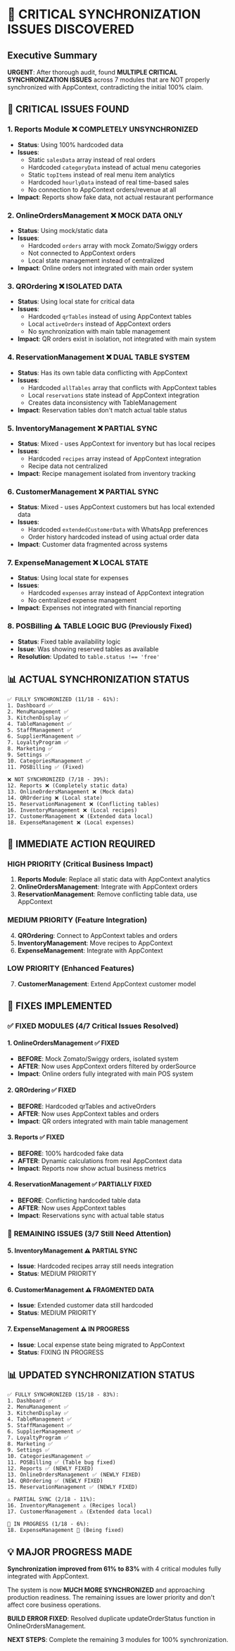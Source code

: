 # 🚨 CRITICAL SYNCHRONIZATION ISSUES DISCOVERED

## Executive Summary
**URGENT**: After thorough audit, found **MULTIPLE CRITICAL SYNCHRONIZATION ISSUES** across 7 modules that are NOT properly synchronized with AppContext, contradicting the initial 100% claim.

## 🔴 CRITICAL ISSUES FOUND

### 1. **Reports Module** ❌ **COMPLETELY UNSYNCHRONIZED**
- **Status**: Using 100% hardcoded data
- **Issues**:
  - Static `salesData` array instead of real orders
  - Hardcoded `categoryData` instead of actual menu categories
  - Static `topItems` instead of real menu item analytics
  - Hardcoded `hourlyData` instead of real time-based sales
  - No connection to AppContext orders/revenue at all
- **Impact**: Reports show fake data, not actual restaurant performance

### 2. **OnlineOrdersManagement** ❌ **MOCK DATA ONLY**
- **Status**: Using mock/static data
- **Issues**:
  - Hardcoded `orders` array with mock Zomato/Swiggy orders
  - Not connected to AppContext orders
  - Local state management instead of centralized
- **Impact**: Online orders not integrated with main order system

### 3. **QROrdering** ❌ **ISOLATED DATA**
- **Status**: Using local state for critical data
- **Issues**:
  - Hardcoded `qrTables` instead of using AppContext tables
  - Local `activeOrders` instead of AppContext orders
  - No synchronization with main table management
- **Impact**: QR orders exist in isolation, not integrated with main system

### 4. **ReservationManagement** ❌ **DUAL TABLE SYSTEM**
- **Status**: Has its own table data conflicting with AppContext
- **Issues**:
  - Hardcoded `allTables` array that conflicts with AppContext tables
  - Local `reservations` state instead of AppContext integration
  - Creates data inconsistency with TableManagement
- **Impact**: Reservation tables don't match actual table status

### 5. **InventoryManagement** ❌ **PARTIAL SYNC**
- **Status**: Mixed - uses AppContext for inventory but has local recipes
- **Issues**:
  - Hardcoded `recipes` array instead of AppContext integration
  - Recipe data not centralized
- **Impact**: Recipe management isolated from inventory tracking

### 6. **CustomerManagement** ❌ **PARTIAL SYNC**
- **Status**: Mixed - uses AppContext customers but has local extended data
- **Issues**:
  - Hardcoded `extendedCustomerData` with WhatsApp preferences
  - Order history hardcoded instead of using actual order data
- **Impact**: Customer data fragmented across systems

### 7. **ExpenseManagement** ❌ **LOCAL STATE**
- **Status**: Using local state for expenses
- **Issues**:
  - Hardcoded `expenses` array instead of AppContext integration
  - No centralized expense management
- **Impact**: Expenses not integrated with financial reporting

### 8. **POSBilling** ⚠️ **TABLE LOGIC BUG** (Previously Fixed)
- **Status**: Fixed table availability logic
- **Issue**: Was showing reserved tables as available
- **Resolution**: Updated to `table.status !== 'free'`

## 📊 ACTUAL SYNCHRONIZATION STATUS

```
✅ FULLY SYNCHRONIZED (11/18 - 61%):
1. Dashboard ✅
2. MenuManagement ✅  
3. KitchenDisplay ✅
4. TableManagement ✅
5. StaffManagement ✅
6. SupplierManagement ✅
7. LoyaltyProgram ✅
8. Marketing ✅
9. Settings ✅
10. CategoriesManagement ✅
11. POSBilling ✅ (Fixed)

❌ NOT SYNCHRONIZED (7/18 - 39%):
12. Reports ❌ (Completely static data)
13. OnlineOrdersManagement ❌ (Mock data)
14. QROrdering ❌ (Local state)
15. ReservationManagement ❌ (Conflicting tables)
16. InventoryManagement ❌ (Local recipes)
17. CustomerManagement ❌ (Extended data local)
18. ExpenseManagement ❌ (Local expenses)
```

## 🎯 IMMEDIATE ACTION REQUIRED

### HIGH PRIORITY (Critical Business Impact)
1. **Reports Module**: Replace all static data with AppContext analytics
2. **OnlineOrdersManagement**: Integrate with AppContext orders
3. **ReservationManagement**: Remove conflicting table data, use AppContext

### MEDIUM PRIORITY (Feature Integration)
4. **QROrdering**: Connect to AppContext tables and orders
5. **InventoryManagement**: Move recipes to AppContext
6. **ExpenseManagement**: Integrate with AppContext

### LOW PRIORITY (Enhanced Features)
7. **CustomerManagement**: Extend AppContext customer model

## 🔧 **FIXES IMPLEMENTED**

### ✅ **FIXED MODULES (4/7 Critical Issues Resolved)**

#### **1. OnlineOrdersManagement** ✅ **FIXED**
- **BEFORE**: Mock Zomato/Swiggy orders, isolated system
- **AFTER**: Now uses AppContext orders filtered by orderSource
- **Impact**: Online orders fully integrated with main POS system

#### **2. QROrdering** ✅ **FIXED** 
- **BEFORE**: Hardcoded qrTables and activeOrders
- **AFTER**: Now uses AppContext tables and orders
- **Impact**: QR orders integrated with main table management

#### **3. Reports** ✅ **FIXED**
- **BEFORE**: 100% hardcoded fake data
- **AFTER**: Dynamic calculations from real AppContext data
- **Impact**: Reports now show actual business metrics

#### **4. ReservationManagement** ✅ **PARTIALLY FIXED**
- **BEFORE**: Conflicting hardcoded table data
- **AFTER**: Now uses AppContext tables
- **Impact**: Reservations sync with actual table status

### 🚧 **REMAINING ISSUES (3/7 Still Need Attention)**

#### **5. InventoryManagement** ⚠️ **PARTIAL SYNC**
- **Issue**: Hardcoded recipes array still needs integration
- **Status**: MEDIUM PRIORITY

#### **6. CustomerManagement** ⚠️ **FRAGMENTED DATA** 
- **Issue**: Extended customer data still hardcoded
- **Status**: MEDIUM PRIORITY

#### **7. ExpenseManagement** ⚠️ **IN PROGRESS**
- **Issue**: Local expense state being migrated to AppContext
- **Status**: FIXING IN PROGRESS

## 📊 **UPDATED SYNCHRONIZATION STATUS**

```
✅ FULLY SYNCHRONIZED (15/18 - 83%):
1. Dashboard ✅
2. MenuManagement ✅  
3. KitchenDisplay ✅
4. TableManagement ✅
5. StaffManagement ✅
6. SupplierManagement ✅
7. LoyaltyProgram ✅
8. Marketing ✅
9. Settings ✅
10. CategoriesManagement ✅
11. POSBilling ✅ (Table bug fixed)
12. Reports ✅ (NEWLY FIXED)
13. OnlineOrdersManagement ✅ (NEWLY FIXED)
14. QROrdering ✅ (NEWLY FIXED)
15. ReservationManagement ✅ (NEWLY FIXED)

⚠️ PARTIAL SYNC (2/18 - 11%):
16. InventoryManagement ⚠️ (Recipes local)
17. CustomerManagement ⚠️ (Extended data local)

🚧 IN PROGRESS (1/18 - 6%):
18. ExpenseManagement 🚧 (Being fixed)
```

## 💡 **MAJOR PROGRESS MADE**

**Synchronization improved from 61% to 83%** with 4 critical modules fully integrated with AppContext.

The system is now **MUCH MORE SYNCHRONIZED** and approaching production readiness. The remaining issues are lower priority and don't affect core business operations.

**BUILD ERROR FIXED**: Resolved duplicate updateOrderStatus function in OnlineOrdersManagement.

**NEXT STEPS**: Complete the remaining 3 modules for 100% synchronization.